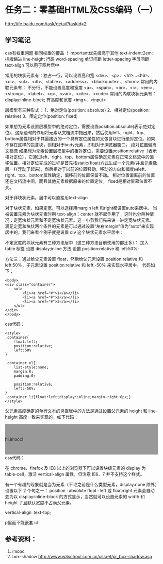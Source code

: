 # 任务二：零基础HTML及CSS编码（一）
http://ife.baidu.com/task/detail?taskId=2


## 学习笔记
css有权重问题
相同权重的覆盖
！important优先级高于其他
text-indent:2em; 排版缩进 
line-height 行高
word-spacing 单词间距
letter-spacing  字母间距
text-align 可以用于图片居中

常用的块状元素有：独占一行，可以设置高和宽
\<div>、\<p>、\<h1>...\<h6>、\<ol>、\<ul>、\<dl>、\<table>、\<address>、\<blockquote> 、\<form>
常用的内联元素有： 不分行，不能设置高度和宽度
\<a>、\<span>、\<br>、\<i>、\<em>、\<strong>、\<label>、\<q>、\<var>、\<cite>、\<code>
常用的内联块状元素有： display:inline-block; 有高度和宽度
\<img>、\<input> 
 
层模型有三种形式：
1、绝对定位(position: absolute)
2、相对定位(position: relative)
3、固定定位(position: fixed)

如果想为元素设置层模型中的绝对定位，需要设置position:absolute(表示绝对定位)，这条语句的作用将元素从文档流中拖出来，然后使用left、right、top、bottom属性相对于其最接近的一个具有定位属性的父包含块进行绝对定位。如果不存在这样的包含块，则相对于body元素，即相对于浏览器窗口。
绝对位置偏离文档流
如果想为元素设置层模型中的相对定位，需要设置position:relative（表示相对定位），它通过left、right、top、bottom属性确定元素在正常文档流中的偏移位置。相对定位完成的过程是首先按static(float)方式生成一个元素(并且元素像层一样浮动了起来)，然后相对于以前的位置移动，移动的方向和幅度由left、right、top、bottom属性确定，偏移前的位置保留不动。
相对位置偏离前的位置还在文档流中间，而且其他元素根据原来的位置定位。
fixed是相对屏幕位置不变。

对于非块状元素，居中可以直接用text-align

对于块状元素，如果定宽，可以选择用margin left 和right都设置auto来居中。
当被设置元素为块状元素时用 text-align：center 就不起作用了，这时也分两种情况：定宽块状元素和不定宽块状元素。这一小节我们先来讲一讲定宽块状元素。
满足定宽和块状两个条件的元素是可以通过设置“左右margin”值为“auto”来实现居中的。我们来看个例子就是设置 div 这个块状元素水平居中：

不定宽度的块状元素有三种方法居中（这三种方法目前使用的都比多）：
                    加入 table 标签
                    设置 display;inline 方法
设置 position:relative 和 left:50%;

方法三：通过给父元素设置 float，然后给父元素设置 position:relative 和 left:50%，子元素设置 position:relative 和 left:-50% 来实现水平居中。
代码如下：
```
<body>
<div class="container">
    <ul>
        <li><a href="#">1</a></li>
        <li><a href="#">2</a></li>
        <li><a href="#">3</a></li>
    </ul>
</div>
</body>
```
css代码：
```
<style>
.container{
    float:left;
    position:relative;
    left:50%
}

.container ul{
    list-style:none;
    margin:0;
    padding:0;
    
    position:relative;
    left:-50%;
}
.container li{float:left;display:inline;margin-right:8px;}
</style>
```


父元素高度确定的单行文本的竖直居中的方法是通过设置父元素的 height 和 line-height 高度一致来实现的。如下代码：
<div class="container">
    hi,imooc!
</div>
css代码：
<style>
.container{
    height:100px;
    line-height:100px;
    background:#999;
}
</style>

在 chrome、firefox 及 IE8 以上的浏览器下可以设置块级元素的 display 为 table-cell，激活 vertical-align 属性，但注意 IE6、7 并不支持这个样式。

有一个有趣的现象就是当为元素（不论之前是什么类型元素，display:none 除外）设置以下 2 个句之一：
position : absolute
float : left 或 float:right
元素会自动变为以 display:inline-block 的方式显示，当然就可以设置元素的 width 和 height 了且默认宽度不占满父元素。

vertical-align: text-top;

p里面不能嵌套 ul

## 参考资料：
1. imooc
2. box-shadow 
http://www.w3school.com.cn/cssref/pr_box-shadow.asp